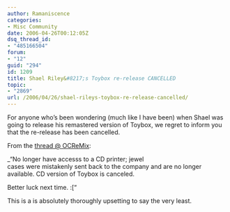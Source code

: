 ```yaml
---
author: Ramaniscence
categories:
- Misc Community
date: 2006-04-26T00:12:05Z
dsq_thread_id:
- "485166504"
forum:
- "12"
guid: "294"
id: 1209
title: Shael Riley&#8217;s Toybox re-release CANCELLED
topic:
- "2869"
url: /2006/04/26/shael-rileys-toybox-re-release-cancelled/
---
```


For anyone who&#8217;s been wondering (much like I have been) when Shael was going to release his remastered version of Toybox, we regret to inform you that the re-release has been cancelled.
  
From the <a href="http://www.ocremix.org/phpBB2/viewtopic.php?t=73541" target="_blank">thread @ OCReMix</a>:

_<span class="postbody">&#8220;No longer have accesss to a CD printer; jewel<br /> cases were mistakenly sent back to the company and are no longer<br /> available. CD version of Toybox is canceled. </p> 

<p>
  Better luck next time. :[&#8220;
</p>

<p>
  </span></em><span class="postbody">This is a is absolutely thoroughly upsetting to say the very least.<br /></span>
</p>